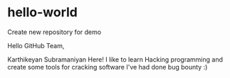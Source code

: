 # hello-world
Create new repository for demo

Hello GitHub Team,

Karthikeyan Subramaniyan Here! I like to learn Hacking programming and create some tools for cracking software
I've had done bug bounty :)
